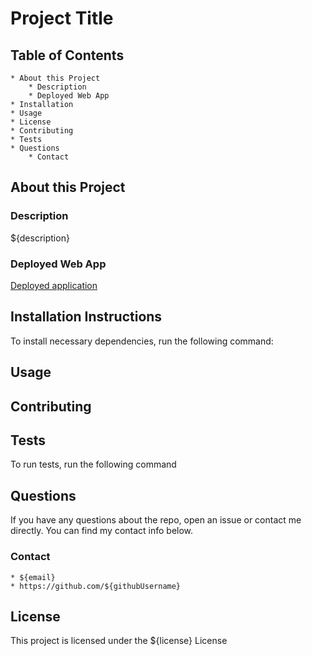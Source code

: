 # Project Title

## Table of Contents
    * About this Project
        * Description
        * Deployed Web App
    * Installation
    * Usage
    * License
    * Contributing
    * Tests
    * Questions
        * Contact


## About this Project

### Description
${description}

### Deployed Web App
[Deployed application](https://github.com/ambertrand)

## Installation Instructions
To install necessary dependencies, run the following command:


## Usage


## Contributing


## Tests
To run tests, run the following command


## Questions
If you have any questions about the repo, open an issue or contact me directly.  You can find my contact info below.


### Contact
    * ${email}
    * https://github.com/${githubUsername}


## License
This project is licensed under the ${license} License